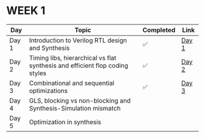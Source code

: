 # WEEK 1

| Day | Topic | Completed | Link |
|-----|-------|-----------|------|
| Day 1 | Introduction to Verilog RTL design and Synthesis | ✅ | [Day 1](https://github.com/SanskarJain1009/RISC_V_Chip/tree/main/week_1/day_1) |
| Day 2 | Timing libs, hierarchical vs flat synthesis and efficient flop coding styles | ✅ | [Day 2](https://github.com/SanskarJain1009/RISC_V_Chip/tree/main/week_1/day_2) |
| Day 3 | Combinational and sequential optimizations | ✅ | [Day 3](https://github.com/SanskarJain1009/RISC_V_Chip/tree/main/week_1/day_3) |
| Day 4 | GLS, blocking vs non-blocking and Synthesis-Simulation mismatch |  |  |
| Day 5 | Optimization in synthesis |  |  |





